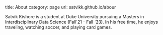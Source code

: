 title: About 
category: page 
url: satvikk.github.io/abour


Satvik Kishore is a student at Duke University pursuing a Masters in Interdisciplinary Data Science (Fall'21 - Fall '23). In his free time, he enjoys traveling, watching soccer, and playing card games.